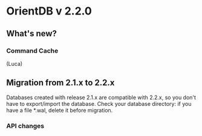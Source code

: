 # OrientDB v 2.2.0

## What's new?

### Command Cache
(Luca)


## Migration from 2.1.x to 2.2.x

Databases created with release 2.1.x are compatible with 2.2.x, so you don't have to export/import the database. Check your database directory: if you have a file *.wal, delete it before migration.

### API changes

